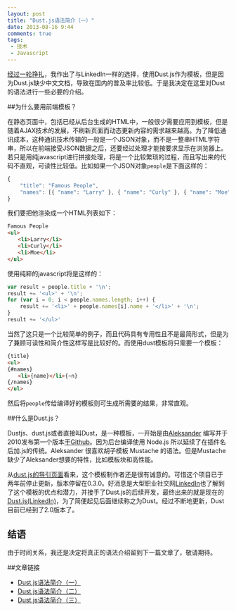 ```yaml
---
layout: post
title: "Dust.js语法简介（一）"
date: 2013-08-16 9:44
comments: true
tags:
 - 技术
 - Javascript
---
```


[经过一轮挣扎](/2013/08/15/introduction-client-template/)，我作出了与LinkedIn一样的选择，使用Dust.js作为模板，但是因为Dust.js缺少中文文档，导致在国内的普及率比较低。于是我决定在这里对Dust的语法进行一些必要的介绍。

<!--more-->

##为什么要用前端模板？

在静态页面中，包括已经从后台生成的HTML中，一般很少需要应用到模板，但是随着AJAX技术的发展，不刷新页面而动态更新内容的需求越来越高。为了降低通讯成本，这种通讯技术传输的一般是一个JSON对象，而不是一整串HTML字符串，所以在前端接受JSON数据之后，还要经过处理才能按要求显示在浏览器上。若只是用纯javascript进行拼接处理，将是一个比较繁琐的过程，而且写出来的代码不直观，可读性比较低。比如如果一个JSON对象`people`是下面这样的：

``` javascript
{
	"title": "Famous People",
	"names": [{ "name": "Larry" }, { "name": "Curly" }, { "name": "Moe" }]
}
```

我们要把他渲染成一个HTML列表如下：

``` html
Famous People
<ul>
　　<li>Larry</li>
　　<li>Curly</li>
　　<li>Moe</li>
</ul>
```

使用纯粹的javascript将是这样的：

``` javascript
var result = people.title + '\n';
result += '<ul>' + '\n';
for (var i = 0; i < people.names.length; i++) {
	result += '<li>' + people.names[i].name + '</li>' + '\n';
}
result += '</ul>'
```

当然了这只是一个比较简单的例子，而且代码具有专用性且不是最简形式，但是为了兼顾可读性和简介性这样写是比较好的。而使用dust模板将只需要一个模板：

``` html
{title}
<ul>
{#names}
　　<li>{name}</li>{~n}
{/names}
</ul>
```

然后将`people`传给编译好的模板则可生成所需要的结果，非常直观。


##什么是Dust.js？

Dustjs、dust.js或者直接叫Dust，是一种模板，一开始是由[Aleksander](https://github.com/akdubya) 编写并于2010发布第一个版本[于Github](https://github.com/akdubya/dustjs)。因为后台编译使用 Node.js 所以延续了在插件名后加.js的传统。Aleksander 很喜欢胡子模板 Mustache 的语法。但是Mustache缺少了Aleksander想要的特性，比如模板块和高性能。

从[dust.js的导引页面](http://akdubya.github.io/dustjs/)看来，这个模板制作者还是很有诚意的。可惜这个项目已于两年前停止更新，版本停留在0.3.0。好消息是大型职业社交网[LinkedIn](http://www.linkedin.com)也了解到了这个模板的优点和潜力，并接手了Dust.js的后续开发，最终出来的就是现在的[Dust.js(LinkedIn)](http://linkedin.github.io/dustjs/)，为了简便起见后面继续称之为Dust。经过不断地更新，Dust目前已经到了2.0版本了。

## 结语

由于时间关系，我还是决定将真正的语法介绍留到下一篇文章了，敬请期待。

##文章链接
- [Dust.js语法简介（一）](/2013/08/16/introduction-dustjs-1)
- [Dust.js语法简介（二）](/2013/08/17/introduction-dustjs-2)
- [Dust.js语法简介（三）](/2013/08/19/introduction-dustjs-3)
